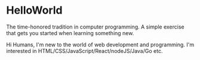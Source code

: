 # HelloWorld
The time-honored tradition in computer programming. A simple exercise that gets you started when learning something new.

Hi Humans, 
I'm new to the world of web development and programming. I'm interested in HTML/CSS/JavaScript/React/nodeJS/Java/Go etc.
